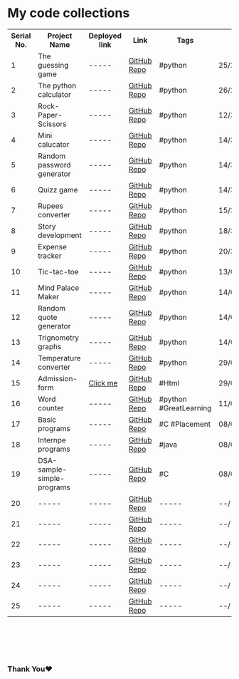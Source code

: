 <html>
 <head> 
</head>
 <body>
<h1>My code collections</h1>
<table>
  <tr>
    <th>Serial No.</th>
    <th>Project Name</th>
    <th>Deployed link</th>
    <th>Link</th>
    <th>Tags</th>
    <th>Date</th>
  </tr>
  <tr>
    <td>1</td>
    <td>The guessing game</td>
    <td>-----</td>
    <td>  <a href="https://github.com/Vignesha0408/Code-collections/blob/main/Python/guessing%20game/main.py">GitHub Repo</a>   </td>
    <td>#python</td>
    <td>25/2/2024</td>
  </tr>
  <tr>
    <td>2</td>
    <td>The python calculator</td>
    <td>-----</td>
    <td><a href="https://github.com/Vignesha0408/Code-collections/blob/main/Python/python%20calculator/main.py">GitHub Repo</a></td>
    <td>#python</td>
    <td>26/2/2024</td>
  </tr>

  <tr>
    <td>3</td>
    <td>Rock-Paper-Scissors</td>
    <td>-----</td>
    <td><a href="https://github.com/Vignesha0408/Code-collections/blob/main/Python/Rock-Paper-Scissors/main.py">GitHub Repo</a></td>
    <td>#python</td>
    <td>12/3/2024</td>
  </tr>
  <tr>
    <td>4</td>
    <td>Mini calucator</td>
    <td>-----</td>
     <td><a href="https://github.com/Vignesha0408/Code-collections/blob/main/Python/python%20calculator/Mini%20calucator/main.py">GitHub Repo</a></td>
    <td>#python</td>
    <td>14/3/2024</td>
  </tr>
<tr>
    <td>5</td>
    <td>Random password generator</td>
    <td>-----</td>
     <td><a href="https://github.com/Vignesha0408/Code-collections/blob/main/Python/Random%20Password%20generator/main.py">GitHub Repo</a></td>
    <td>#python</td>
    <td>14/3/2024</td>
  </tr>
<tr>
    <td>6</td>
    <td>Quizz game</td>
    <td>-----</td>
     <td><a href="https://github.com/Vignesha0408/Code-collections/blob/main/Python/Quizz%20game/main.py ">GitHub Repo</a></td>
    <td>#python</td>
    <td>14/3/2024</td>
  </tr>



<tr>
    <td>7</td>
    <td>Rupees converter</td>
    <td>-----</td>
     <td><a href="https://github.com/Vignesha0408/Code-collections/blob/main/Python/Rupees%20converter/main.py">GitHub Repo</a></td>
    <td>#python</td>
    <td>15/3/2024</td>
  </tr>



<tr>
    <td>8</td>
    <td>Story development</td>
    <td>-----</td>
     <td><a href="https://github.com/Vignesha0408/Code-collections/blob/main/Python/Story%20development/main.py">GitHub Repo</a></td>
    <td>#python</td>
    <td>18/3/2024</td>
  </tr>






<tr>
    <td>9</td>
    <td>Expense tracker</td>
    <td>-----</td>
     <td><a href="https://github.com/Vignesha0408/Code-collections/blob/main/Python/Expense%20tracker/main.py">GitHub Repo</a></td>
    <td>#python</td>
    <td>20/3/2024</td>
  </tr>


   



   <tr>
    <td>10</td>
    <td>Tic-tac-toe</td>
    <td>-----</td>
     <td><a href="https://github.com/Vignesha0408/Code-collections/blob/main/Python/Tic-tac-toe/main.py">GitHub Repo</a></td>
    <td>#python</td>
    <td>13/04/2024</td>
  </tr>


<tr>
    <td>11</td>
    <td>Mind Palace Maker</td>
    <td>-----</td>
     <td><a href="https://github.com/Vignesha0408/Code-collections/blob/main/Python/Mind_Palace_Maker/main.py">GitHub Repo</a></td>
    <td>#python</td>
    <td>14/04/2024</td>
  </tr>


<tr>
    <td>12</td>
    <td>Random quote generator</td>
    <td>-----</td>
     <td><a href="https://github.com/Vignesha0408/Code-collections/blob/main/Python/Random_quote_generator/main.py">GitHub Repo</a></td>
    <td>#python</td>
    <td>14/04/2024</td>
  </tr>


<tr>
    <td>13</td>
    <td>Trignometry graphs</td>
    <td>-----</td>
     <td><a href="https://github.com/Vignesha0408/Code-collections/blob/main/Python/Trignometry_graphs/main.py">GitHub Repo</a></td>
    <td>#python</td>
    <td>14/04/2024</td>
  </tr>
  
<tr>
    <td>14</td>
    <td>Temperature converter</td>
    <td>-----</td>
     <td><a href="https://github.com/Vignesha0408/Code-collections/blob/main/Python/Temperature%20converter/main.py">GitHub Repo</a></td>
    <td>#python</td>
    <td>29/04/2024</td>
  </tr>


<tr>
    <td>15</td>
    <td>Admission-form</td>
    <td><a href="https://vignesha0408.github.io/Admission-form/">Click me</a></td>
     <td><a href="https://github.com/Vignesha0408/Admission-form">GitHub Repo</a></td>
    <td>#Html</td>
    <td>29/05/2024</td>
  </tr>



<tr>
    <td>16</td>
    <td>Word counter</td>
    <td>-----</td>
     <td><a href="https://github.com/Vignesha0408/Code-collections/tree/main/Python/Word%20counter">GitHub Repo</a></td>
    <td>#python
     #GreatLearning</td>
    <td>11/08/2024</td>
  </tr>
 


<tr>
    <td>17</td>
    <td>Basic programs</td>
    <td>-----</td>
     <td><a href="https://github.com/Vignesha0408/Placement-prep/tree/main/Basic%20programs">GitHub Repo</a></td>
    <td>#C
     #Placement</td>
    <td>08/03/2025</td>
  </tr>


<tr>
    <td>18</td>
    <td>Internpe programs</td>
    <td>-----</td>
     <td><a href="https://github.com/Vignesha0408/Placement-prep/tree/main/Internpe">GitHub Repo</a></td>
    <td>#java</td>
    <td>08/03/2025</td>
  </tr>


  
  <tr>
    <td>19</td>
    <td>DSA-sample-simple-programs</td>
    <td>-----</td>
     <td><a href="https://github.com/Vignesha0408/DSA-sample-simple-programs">GitHub Repo</a></td>
    <td>#C</td>
    <td>08/03/2025</td>
  </tr>


 <tr>
    <td>20</td>
    <td>-----</td>
    <td>-----</td>
     <td><a href="-----">GitHub Repo</a></td>
    <td>-----</td>
    <td>--/--/2025</td>
  </tr>

  <tr>
    <td>21</td>
    <td>-----</td>
    <td>-----</td>
     <td><a href="-----">GitHub Repo</a></td>
    <td>-----</td>
    <td>--/--/2025</td>
  </tr>

  <tr>
    <td>22</td>
    <td>-----</td>
    <td>-----</td>
     <td><a href="-----">GitHub Repo</a></td>
    <td>-----</td>
    <td>--/--/2025</td>
  </tr>

  <tr>
    <td>23</td>
    <td>-----</td>
    <td>-----</td>
     <td><a href="-----">GitHub Repo</a></td>
    <td>-----</td>
    <td>--/--/2025</td>
  </tr>

  <tr>
    <td>24</td>
    <td>-----</td>
    <td>-----</td>
     <td><a href="-----">GitHub Repo</a></td>
    <td>-----</td>
    <td>--/--/2025</td>
  </tr>

  <tr>
    <td>25</td>
    <td>-----</td>
    <td>-----</td>
     <td><a href="-----">GitHub Repo</a></td>
    <td>-----</td>
    <td>--/--/2025</td>
  </tr>
 


</table>


<br><br><br><br> 
<h3>Thank You❤️</h3>
</body>
</html>
